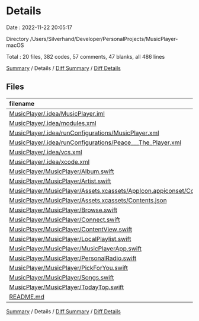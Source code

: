 # Details

Date : 2022-11-22 20:05:17

Directory /Users/Silverhand/Developer/PersonalProjects/MusicPlayer-macOS

Total : 20 files,  382 codes, 57 comments, 47 blanks, all 486 lines

[Summary](results.md) / Details / [Diff Summary](diff.md) / [Diff Details](diff-details.md)

## Files
| filename | language | code | comment | blank | total |
| :--- | :--- | ---: | ---: | ---: | ---: |
| [MusicPlayer/.idea/MusicPlayer.iml](/MusicPlayer/.idea/MusicPlayer.iml) | XML | 2 | 0 | 0 | 2 |
| [MusicPlayer/.idea/modules.xml](/MusicPlayer/.idea/modules.xml) | XML | 8 | 0 | 0 | 8 |
| [MusicPlayer/.idea/runConfigurations/MusicPlayer.xml](/MusicPlayer/.idea/runConfigurations/MusicPlayer.xml) | XML | 11 | 0 | 0 | 11 |
| [MusicPlayer/.idea/runConfigurations/Peace___The_Player.xml](/MusicPlayer/.idea/runConfigurations/Peace___The_Player.xml) | XML | 11 | 0 | 0 | 11 |
| [MusicPlayer/.idea/vcs.xml](/MusicPlayer/.idea/vcs.xml) | XML | 6 | 0 | 0 | 6 |
| [MusicPlayer/.idea/xcode.xml](/MusicPlayer/.idea/xcode.xml) | XML | 4 | 0 | 0 | 4 |
| [MusicPlayer/MusicPlayer/Album.swift](/MusicPlayer/MusicPlayer/Album.swift) | Swift | 15 | 6 | 4 | 25 |
| [MusicPlayer/MusicPlayer/Artist.swift](/MusicPlayer/MusicPlayer/Artist.swift) | Swift | 15 | 6 | 4 | 25 |
| [MusicPlayer/MusicPlayer/Assets.xcassets/AppIcon.appiconset/Contents.json](/MusicPlayer/MusicPlayer/Assets.xcassets/AppIcon.appiconset/Contents.json) | JSON | 63 | 0 | 1 | 64 |
| [MusicPlayer/MusicPlayer/Assets.xcassets/Contents.json](/MusicPlayer/MusicPlayer/Assets.xcassets/Contents.json) | JSON | 6 | 0 | 1 | 7 |
| [MusicPlayer/MusicPlayer/Browse.swift](/MusicPlayer/MusicPlayer/Browse.swift) | Swift | 8 | 6 | 3 | 17 |
| [MusicPlayer/MusicPlayer/Connect.swift](/MusicPlayer/MusicPlayer/Connect.swift) | Swift | 8 | 6 | 3 | 17 |
| [MusicPlayer/MusicPlayer/ContentView.swift](/MusicPlayer/MusicPlayer/ContentView.swift) | Swift | 103 | 3 | 7 | 113 |
| [MusicPlayer/MusicPlayer/LocalPlaylist.swift](/MusicPlayer/MusicPlayer/LocalPlaylist.swift) | Swift | 62 | 0 | 3 | 65 |
| [MusicPlayer/MusicPlayer/MusicPlayerApp.swift](/MusicPlayer/MusicPlayer/MusicPlayerApp.swift) | Swift | 12 | 6 | 3 | 21 |
| [MusicPlayer/MusicPlayer/PersonalRadio.swift](/MusicPlayer/MusicPlayer/PersonalRadio.swift) | Swift | 8 | 6 | 4 | 18 |
| [MusicPlayer/MusicPlayer/PickForYou.swift](/MusicPlayer/MusicPlayer/PickForYou.swift) | Swift | 8 | 6 | 4 | 18 |
| [MusicPlayer/MusicPlayer/Songs.swift](/MusicPlayer/MusicPlayer/Songs.swift) | Swift | 15 | 6 | 4 | 25 |
| [MusicPlayer/MusicPlayer/TodayTop.swift](/MusicPlayer/MusicPlayer/TodayTop.swift) | Swift | 15 | 6 | 5 | 26 |
| [README.md](/README.md) | Markdown | 2 | 0 | 1 | 3 |

[Summary](results.md) / Details / [Diff Summary](diff.md) / [Diff Details](diff-details.md)